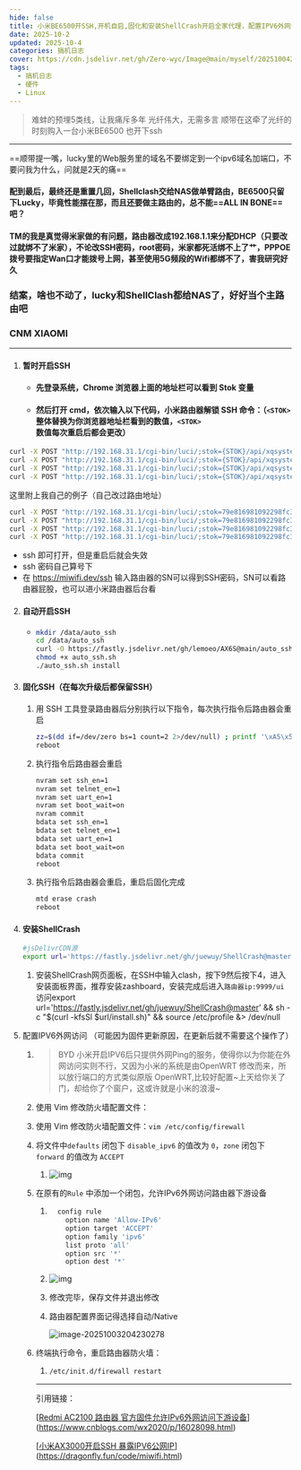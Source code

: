 ```yaml
---
hide: false
title: 小米BE6500开SSH,开机自启,固化和安装ShellCrash开启全家代理，配置IPV6外网访问
date: 2025-10-2
updated: 2025-10-4
categories: 搞机日志
cover: https://cdn.jsdelivr.net/gh/Zero-wyc/Image@main/myself/20251004231711657.webp
tags:
  - 搞机日志
  - 硬件
  - Linux
---
```


> 难蚌的预埋5类线，让我痛斥多年
> 光纤伟大，无需多言
> 顺带在这牵了光纤的时刻购入一台小米BE6500<!-- more -->
> 也开下ssh

---

==顺带提一嘴，lucky里的Web服务里的域名不要绑定到一个ipv6域名加端口，不要问我为什么，问就是2天的痛==

#### 配到最后，最终还是重置几回，Shellclash交给NAS做单臂路由，BE6500只留下Lucky，毕竟性能摆在那，而且还要做主路由的，总不能==ALL IN BONE==吧？

#### TM的我是真觉得米家做的有问题，路由器改成192.168.1.1来分配DHCP（只要改过就绑不了米家），不论改SSH密码，root密码，米家都死活绑不上了艹，PPPOE拨号要指定Wan口才能拨号上网，甚至使用5G频段的Wifi都绑不了，害我研究好久

### 结案，啥也不动了，lucky和ShellClash都给NAS了，好好当个主路由吧

### CNM XIAOMI

---

1. #### 暂时开启SSH

   - #### 先登录系统，Chrome 浏览器上面的地址栏可以看到 Stok 变量

   - ####  然后打开 cmd，依次输入以下代码，小米路由器解锁 SSH 命令：（`<STOK>` 整体替换为你浏览器地址栏看到的数值，`<STOK>`数值每次重启后都会更改）

```cmd
curl -X POST "http://192.168.31.1/cgi-bin/luci/;stok={STOK}/api/xqsystem/start_binding" -d "uid=1234&key=1234'%0Anvram%20set%20ssh_en%3D1'"
curl -X POST "http://192.168.31.1/cgi-bin/luci/;stok={STOK}/api/xqsystem/start_binding" -d "uid=1234&key=1234'%0Anvram%20commit'"
curl -X POST "http://192.168.31.1/cgi-bin/luci/;stok={STOK}/api/xqsystem/start_binding" -d "uid=1234&key=1234'%0Ased%20-i%20's%2Fchannel%3D.*%2Fchannel%3D%22debug%22%2Fg'%20%2Fetc%2Finit.d%2Fdropbear'"
curl -X POST "http://192.168.31.1/cgi-bin/luci/;stok={STOK}/api/xqsystem/start_binding" -d  "uid=1234&key=1234'%0A%2Fetc%2Finit.d%2Fdropbear%20start'"
```

这里附上我自己的例子（自己改过路由地址）

```cmd
curl -X POST "http://192.168.31.1/cgi-bin/luci/;stok=79e816981092298fc3c8e930769a7af3/api/xqsystem/start_binding" -d "uid=1234&key=1234'%0Anvram%20set%20ssh_en%3D1'"
curl -X POST "http://192.168.31.1/cgi-bin/luci/;stok=79e816981092298fc3c8e930769a7af3/api/xqsystem/start_binding" -d "uid=1234&key=1234'%0Anvram%20commit'"
curl -X POST "http://192.168.31.1/cgi-bin/luci/;stok=79e816981092298fc3c8e930769a7af3/api/xqsystem/start_binding" -d "uid=1234&key=1234'%0Ased%20-i%20's%2Fchannel%3D.*%2Fchannel%3D%22debug%22%2Fg'%20%2Fetc%2Finit.d%2Fdropbear'"
curl -X POST "http://192.168.31.1/cgi-bin/luci/;stok=79e816981092298fc3c8e930769a7af3/api/xqsystem/start_binding" -d  "uid=1234&key=1234'%0A%2Fetc%2Finit.d%2Fdropbear%20start'"
```

-  ssh 即可打开，但是重启后就会失效
-  ssh 密码自己算号下
-  在 https://miwifi.dev/ssh 输入路由器的SN可以得到SSH密码，SN可以看路由器屁股，也可以进小米路由器后台看

2. #### 自动开启SSH

   - ```bash
     mkdir /data/auto_ssh
     cd /data/auto_ssh
     curl -O https://fastly.jsdelivr.net/gh/lemoeo/AX6S@main/auto_ssh.sh
     chmod +x auto_ssh.sh
     ./auto_ssh.sh install
     ```

3. #### 固化SSH（在每次升级后都保留SSH）

   1. 用 SSH 工具登录路由器后分别执行以下指令，每次执行指令后路由器会重启

      ```bash
      zz=$(dd if=/dev/zero bs=1 count=2 2>/dev/null) ; printf '\xA5\x5A%c%c' $zz $zz | mtd write - crash
      reboot
      ```

   2. 执行指令后路由器会重启

      ```bash
      nvram set ssh_en=1
      nvram set telnet_en=1
      nvram set uart_en=1
      nvram set boot_wait=on
      nvram commit
      bdata set ssh_en=1
      bdata set telnet_en=1
      bdata set uart_en=1
      bdata set boot_wait=on
      bdata commit
      reboot
      ```

   3. 执行指令后路由器会重启，重启后固化完成

      ```bash
      mtd erase crash
      reboot
      ```

      

4. #### 安装ShellCrash

   ```bash
   #jsDelivrCDN源
   export url='https://fastly.jsdelivr.net/gh/juewuy/ShellCrash@master' && sh -c "$(curl -kfsSl $url/install.sh)" && source /etc/profile &> /dev/null
   ```

   1. 安装ShellCrash网页面板，在SSH中输入clash，按下9然后按下4，进入安装面板界面，推荐安装zashboard，安装完成后进入`路由器ip:9999/ui`访问export url='https://fastly.jsdelivr.net/gh/juewuy/ShellCrash@master' && sh -c "$(curl -kfsSl $url/install.sh)" && source /etc/profile &> /dev/null

5. 配置IPV6外网访问 （可能因为固件更新原因，在更新后就不需要这个操作了）

   1. > BYD 小米开启IPV6后只提供外网Ping的服务，使得你以为你能在外网访问实则不行，又因为小米的系统是由OpenWRT 修改而来，所以放行端口的方式类似原版 OpenWRT,比较好配置~上天给你关了门，却给你了个窗户，这或许就是小米的浪漫~

   2.  使用 Vim 修改防火墙配置文件：

      1. 使用 Vim 修改防火墙配置文件：`vim /etc/config/firewall`

      2. 将文件中`defaults` 闭包下 `disable_ipv6` 的值改为 `0`，`zone` 闭包下 `forward` 的值改为 `ACCEPT`

         1. ![img](https://cdn.jsdelivr.net/gh/Zero-wyc/Image@main/myself/20251003200004829.webp)

      3. 在原有的`Rule` 中添加一个闭包，允许IPv6外网访问路由器下游设备

         1. ```bash
              config rule                   
                option name 'Allow-IPv6'
                option target 'ACCEPT'  
                option family 'ipv6'    
                list proto 'all'        
                option src '*'          
                option dest '*'         
            ```

            

         2. ![img](https://cdn.jsdelivr.net/gh/Zero-wyc/Image@main/myself/20251003200017955.webp)

         3. 修改完毕，保存文件并退出修改

         4. 路由器配置界面记得选择自动/Native

            ![image-20251003204230278](https://cdn.jsdelivr.net/gh/Zero-wyc/Image@main/myself/20251003204230389.webp)

      4. 终端执行命令，重启路由器防火墙：

         1. ```bash
            /etc/init.d/firewall restart
            ```

         ---

         引用链接：

         [[Redmi AC2100 路由器 官方固件允许IPv6外网访问下游设备](https://www.cnblogs.com/wx2020/p/16028098.html)](https://www.cnblogs.com/wx2020/p/16028098.html)

         [[小米AX3000开启SSH 暴露IPV6公网IP](https://dragonfly.fun/code/miwifi.html)](https://dragonfly.fun/code/miwifi.html)

